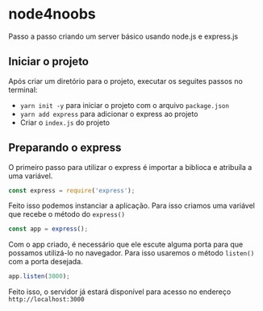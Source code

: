  # node4noobs

Passo a passo criando um server básico usando node.js e express.js

 ## Iniciar o projeto

Após criar um diretório para o projeto, executar os seguites passos no terminal:

* ```yarn init -y``` para iniciar o projeto com o arquivo ```package.json```
* ```yarn add express``` para adicionar o express ao projeto
* Criar o ```index.js``` do projeto

## Preparando o express

O primeiro passo para utilizar o express é importar a biblioca e atribuíla a uma variável.
```js
const express = require('express');
```
Feito isso podemos instanciar a  aplicação. Para isso criamos uma variável que recebe o método do ```express()```
```js
const app = express();
```
Com o app criado, é necessário que ele escute alguma porta para que possamos utilizá-lo no navegador. Para isso usaremos o método ```listen()``` com a porta desejada.
```js
app.listen(3000);
```

Feito isso, o servidor já estará disponível para acesso no endereço ```http://localhost:3000```



